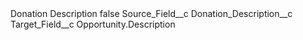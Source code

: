 <?xml version="1.0" encoding="UTF-8"?>
<CustomMetadata xmlns="http://soap.sforce.com/2006/04/metadata" xmlns:xsi="http://www.w3.org/2001/XMLSchema-instance" xmlns:xsd="http://www.w3.org/2001/XMLSchema">
    <label>Donation Description</label>
    <protected>false</protected>
    <values>
        <field>Source_Field__c</field>
        <value xsi:type="xsd:string">Donation_Description__c</value>
    </values>
    <values>
        <field>Target_Field__c</field>
        <value xsi:type="xsd:string">Opportunity.Description</value>
    </values>
</CustomMetadata>
